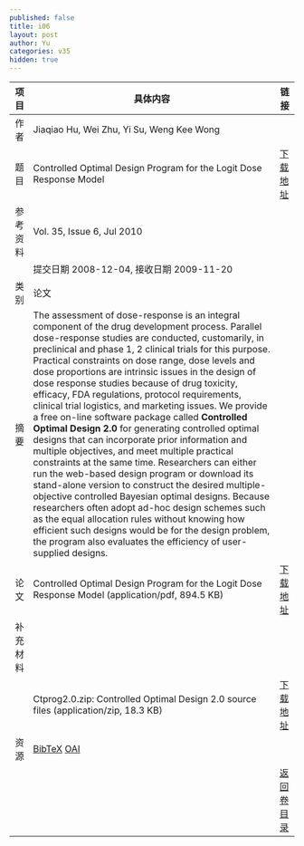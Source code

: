 ```yaml
---
published: false
title: i06
layout: post
author: Yu
categories: v35
hidden: true
---
```


| 项目 | 具体内容 | 链接 |
|---:|---|---|
| 作者 | Jiaqiao Hu, Wei Zhu, Yi Su, Weng Kee Wong| |
| 题目 |Controlled Optimal Design Program for the Logit Dose Response Model | [下载地址](http://www.jstatsoft.org/v35/i06/paper) |
| 参考资料 |Vol. 35, Issue 6, Jul 2010 | |
| | 提交日期 2008-12-04, 接收日期 2009-11-20| | 
| 类别 | 论文| |
| 摘要 | The assessment of dose-response is an integral component of the drug development process. Parallel dose-response studies are conducted, customarily, in preclinical and phase 1, 2 clinical trials for this purpose. Practical constraints on dose range, dose levels and dose proportions are intrinsic issues in the design of dose response studies because of drug toxicity, efficacy, FDA regulations, protocol requirements, clinical trial logistics, and marketing issues. We provide a free on-line software package called <b>Controlled Optimal Design 2.0</b> for generating controlled optimal designs that can incorporate prior information and multiple objectives, and meet multiple practical constraints at the same time.  Researchers can either run the web-based design program or download its stand-alone version to construct the desired multiple-objective controlled Bayesian optimal designs.  Because researchers often adopt ad-hoc design schemes such as the equal allocation rules without knowing how efficient such designs would be for the design problem, the program also evaluates the efficiency of user-supplied designs.| |
| 论文 | Controlled Optimal Design Program for the Logit Dose Response Model  (application/pdf, 894.5 KB)| [下载地址](http://www.jstatsoft.org/v35/i06/paper) |
| 补充材料 | | |
| |Ctprog2.0.zip: Controlled Optimal Design 2.0 source files  (application/zip, 18.3 KB)|  [下载地址](http://www.jstatsoft.org/v35/i06/supp/1) |
| 资源 | [BibTeX](http://www.jstatsoft.org/v35/i06/bibtex) [OAI](http://www.jstatsoft.org/oai?verb=GetRecord&identifier=oai.jstatsoft/v35/i06&prefix=oai_dc)| |
| |  | [返回卷目录]({{site.baseurl}}/volume/v35.html) |